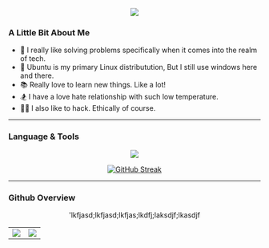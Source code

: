 <p align="center">
  <img src="https://cdn.dribbble.com/users/1299339/screenshots/2972130/hello_world.gif" style="max-height: 100px;" />
</p>


### A Little Bit About Me
- 👀 I really like solving problems specifically when it comes into the realm of tech.
- 🐧 Ubuntu is my primary Linux distributution, But I still use windows here and there.
- 📚 Really love to learn new things. Like a lot!
- 🏂 I have a love hate relationship with such low temperature. 
- 👩‍💻 I also like to hack. Ethically of course.
---

### Language & Tools
<p align="center">
  <a href="#">
    <img src="https://skillicons.dev/icons?i=html,css,javascript,vscode,git,github,selenium,vscode,ps,mysql,gcp,figma,codepen,firebase,bash,jenkins,grafana,aws,windows,typescript,nodejs,python,powershell,notion,linux,npm,ubuntu,wordpress,anaconda,apple,cloudflare,cypress,docker,electron,figma,elasticsearch,heroku,ruby,vue,vite,&perline=9&theme=dark" />
  </a>
</p>

<p align="center">
  <a href="https://git.io/streak-stats">
    <img src="https://streak-stats.demolab.com?user=VanceTechwell&theme=youtube-dark&hide_border=true&date_format=M%20j%5B%2C%20Y%5D" alt="GitHub Streak">
  </a>
</p>


---
### Github Overview

<div align="center">   'lkfjasd;lkfjasd;lkfjas;lkdfj;laksdjf;lkasdjf

<table style="border: none;">
  <tr>
    <td align="center" style="border: none;">
      <img src="https://github-readme-stats.vercel.app/api?username=VanceTechwell&show_icons=true&theme=dark">
    </td>
    <td align="center" style="border: none;">
      <img src="https://github-readme-stats.vercel.app/api/top-langs/?username=VanceTechwell&layout=compact&title_color=fefefe&text_color=9e9e9e&icon_color=007bff&bg_color=151515">
    </td>
  </tr>
</table>

</div>




